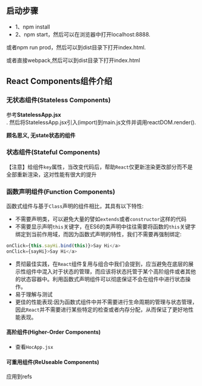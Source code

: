 ## 启动步骤
* 1、npm install
* 2、npm start，然后可以在浏览器中打开localhost:8888.

或者npm run prod，然后可以到dist目录下打开index.html.

或者直接webpack,然后可以到dist目录下打开index.html

## React Components组件介绍

### 无状态组件(Stateless Components)
参考**StatelessApp.jsx** <br/>.
然后将StatelessApp.jsx引入(import)到main.js文件并调用reactDOM.render().

**顾名思义, 无state状态的组件**

### 状态组件(Stateful Components)

【注意】给组件`key`属性，当改变代码后，帮助`React`仅更新渲染更改部分而不是全部重新渲染，这对性能有很大的提升

### 函数声明组件(Function Components)

函数式组件与基于`Class`声明的组件相比，其具有以下特性:

* 不需要声明类，可以避免大量的譬如`extends`或者`constructor`这样的代码
* 不需要显示声明`this`关键字，在ES6的类声明中往往需要将函数的`this`关键字绑定到当前作用域，而因为函数式声明的特性，我们不需要再强制绑定:
```javascript
onClick={this.sayHi.bind(this)}>Say Hi</a>
onClick={sayHi}>Say Hi</a>
```
* 贯彻最佳实践，在`React`组件复用与组合中我们会提到，应当避免在底层的展示性组件中混入对于状态的管理，而应该将状态托管于某个高阶组件或者其他的状态容器中。利用函数式声明组件可以彻底保证不会在组件中进行状态操作。
* 易于理解与测试
* 更佳的性能表现:因为函数式组件中并不需要进行生命周期的管理与状态管理，因此`React`并不需要进行某些特定的检查或者内存分配，从而保证了更好地性能表现。

#### 高阶组件(Higher-Order Components)
* 查看`HocApp.jsx`

#### 可重用组件(ReUseable Components)
应用到refs
